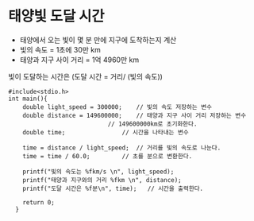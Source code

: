 # 태양빛 도달 시간
* 태양에서 오는 빛이 몇 분 만에 지구에 도착하는지 계산
* 빛의 속도 = 1초에 30만 km
* 태양과 지구 사이 거리 = 1억 4960만 km

빛이 도달하는 시간은 (도달 시간 = 거리/ (빛의 속도))
```
#include<stdio.h>
int main(){
	double light_speed = 300000; 	// 빛의 속도 저장하는 변수
	double distance = 149600000;	// 태양과 지구 사이 거리 저장하는 변수
							// 149600000km로 초기화한다. 
	double time;				// 시간을 나타내는 변수

	time = distance / light_speed;	// 거리를 빛의 속도로 나눈다. 
	time = time / 60.0;			// 초를 분으로 변환한다. 

	printf("빛의 속도는 %fkm/s \n", light_speed);	
	printf("태양과 지구와의 거리 %fkm \n", distance);
	printf("도달 시간은 %f분\n", time);	// 시간을 출력한다. 

	return 0;
  }
```
